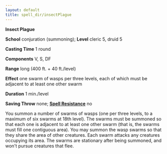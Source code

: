 ```yaml
---
layout: default
title: spell_dir/insectPlague
---
```

 **Insect Plague**

**School** conjuration (summoning); **Level** cleric 5, druid 5

**Casting Time** 1 round

**Components** V, S, DF

**Range** long (400 ft. + 40 ft./level)

**Effect** one swarm of wasps per three levels, each of which must be adjacent to at least one other swarm

**Duration** 1 min./level

**Saving Throw** none; **[Spell Resistance](../glossary#_spell-resistance)** no

You summon a number of swarms of wasps (one per three levels, to a maximum of six swarms at 18th level). The swarms must be summoned so that each one is adjacent to at least one other swarm (that is, the swarms must fill one contiguous area). You may summon the wasp swarms so that they share the area of other creatures. Each swarm attacks any creatures occupying its area. The swarms are stationary after being summoned, and won't pursue creatures that flee.

